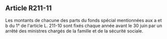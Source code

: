 ## Article R211-11

Les montants de chacune des parts du fonds spécial mentionnées aux a et b du 1° de l'article L. 211-10 sont
fixés chaque année avant le 30 juin par un arrêté des ministres chargés de la famille et de la sécurité sociale.


